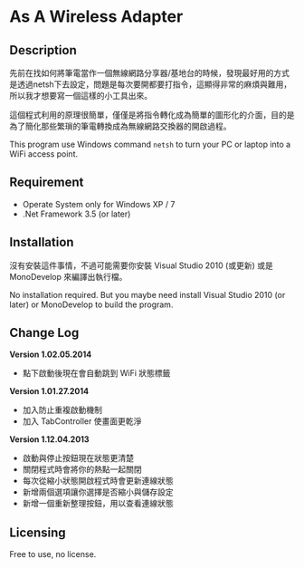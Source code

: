 # As A Wireless Adapter

## Description

先前在找如何將筆電當作一個無線網路分享器/基地台的時候，發現最好用的方式是透過netsh下去設定，問題是每次要開都要打指令，這顯得非常的麻煩與難用，所以我才想要寫一個這樣的小工具出來。
    
這個程式利用的原理很簡單，僅僅是將指令轉化成為簡單的圖形化的介面，目的是為了簡化那些繁瑣的筆電轉換成為無線網路交換器的開啟過程。

This program use Windows command `netsh` to turn your PC or laptop into a WiFi access point.

## Requirement

- Operate System only for Windows XP / 7
- .Net Framework 3.5 (or later)

## Installation

沒有安裝這件事情，不過可能需要你安裝 Visual Studio 2010 (或更新) 或是 MonoDevelop 來編譯出執行檔。

No installation required. But you maybe need install Visual Studio 2010 (or later) or MonoDevelop to build the program.

## Change Log

**Version 1.02.05.2014**

- 點下啟動後現在會自動跳到 WiFi 狀態標籤

**Version 1.01.27.2014**

- 加入防止重複啟動機制
- 加入 TabController 使畫面更乾淨

**Version 1.12.04.2013**

- 啟動與停止按鈕現在狀態更清楚
- 關閉程式時會將你的熱點一起關閉
- 每次從縮小狀態開啟程式時會更新連線狀態
- 新增兩個選項讓你選擇是否縮小與儲存設定
- 新增一個重新整理按鈕，用以查看連線狀態

## Licensing

Free to use, no license.